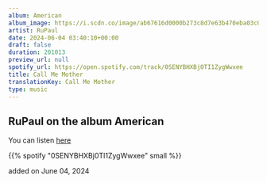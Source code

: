 ```yaml
---
album: American
album_image: https://i.scdn.co/image/ab67616d0000b273c8d7e63b470eba03c0f0d8bf
artist: RuPaul
date: 2024-06-04 03:40:10+00:00
draft: false
duration: 201013
preview_url: null
spotify_url: https://open.spotify.com/track/0SENYBHXBj0TI1ZygWwxee
title: Call Me Mother
translationKey: Call Me Mother
type: music
---
```


## RuPaul on the album American

You can listen [here](https://open.spotify.com/track/0SENYBHXBj0TI1ZygWwxee)

{{% spotify "0SENYBHXBj0TI1ZygWwxee" small %}}

added on June 04, 2024